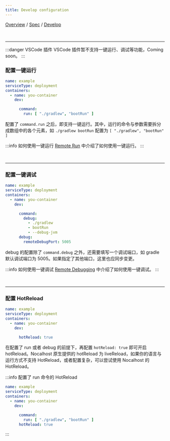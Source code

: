 ```yaml
---
title: Develop configuration
---
```

[Overview](config.md) / [Spec](config-spec-en.md) / [Develop](config-develop.md)

<br/>

******

:::danger VSCode 插件
VSCode 插件暂不支持一键运行、调试等功能，Coming soon。
:::


### 配置一键运行

```yaml
name: example
serviceType: deployment
containers:
  - name: you-container
    dev:

      command:
        run: [ "./gradlew", "bootRun" ]
```

配置了 `command.run` 之后，即支持一键运行。其中，运行的命令与参数需要拆分成数组中的各个元素，如 `./gradlew bootRun` 配置为 `[ "./gradlew", "bootRun" ]`

:::info 如何使用一键运行
[Remote Run](../guides/remote-run.md) 中介绍了如何使用一键运行。
:::

<br/>

******

### 配置一键调试

```yaml
name: example
serviceType: deployment
containers:
  - name: you-container
    dev:

      command:
        debug:
          - ./gradlew
          - bootRun
          - --debug-jvm
      debug:
        remoteDebugPort: 5005
```

debug 的配置除了 `command.debug` 之外，还需要填写一个调试端口，如 gradle 默认调试端口为 5005。如果指定了其他端口，这里也应同步变更。

:::info 如何使用一键调试
[Remote Debugging](../guides/debug/remote-debug.md) 中介绍了如何使用一键调试。
:::


<br/>

******

### 配置 HotReload


```yaml
name: example
serviceType: deployment
containers:
  - name: you-container
    dev:

      hotReload: true
```

在配置了 run 或者 debug 的前提下，再配置 `hotReload: true` 即可开启 hotReload。Nocalhost 原生提供的 hotReload 为 liveReload，如果你的语言与运行方式不支持 HotReload，或者配置复杂，可以尝试使用 Nocalhost 的 HotReload。

:::info 配置了 run 命令的 HotReload
```yaml
name: example
serviceType: deployment
containers:
  - name: you-container
    dev:

      command:
        run: [ "./gradlew", "bootRun" ]
      hotReload: true
```

:::